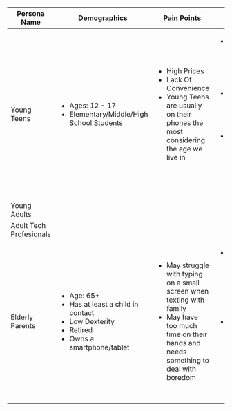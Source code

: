 Persona Name | Demographics | Pain Points | Solutions
-|-|-|-
Young Teens | <ul><li>Ages: 12 - 17</li> <li>Elementary/Middle/High School Students</li></ul> | <ul><li>High Prices</li> <li>Lack Of Convenience</li> <li>Young Teens are usually on their phones the most considering the age we live in</ul></li> | <ul><li>Make the game accessible by making it free for everyone</li> <li>Prioritize user’s convenience by making it simple</li><li>Possibly make our product an educational app to help the young teens learn.</ul></li>
Young Adults |
Adult Tech Profesionals |
Elderly Parents | <ul><li>Age: 65+</li> <li>Has at least a child in contact</li> <li>Low Dexterity</li><li>Retired</li> <li>Owns a smartphone/tablet</li> </ul> | <ul><li>May struggle with typing on a small screen when texting with family</li> <li>May have too much time on their hands and needs something to deal with boredom</li></ul> | <ul><li>Offers an outlet to practice with their typing on a mobile device with the prompts</li> <li>Challenging themselves by seeing if they can type the fastest they can for a specific prompt</li></ul>
